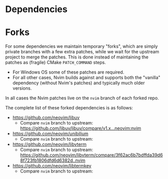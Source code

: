 Dependencies
============

Forks
=====

For some dependencies we maintain temporary "forks", which are simply private branches with a few extra patches, while we wait for the upstream project to merge the patches. This is done instead of maintaining the patches as (fragile) CMake `PATCH_COMMAND` steps.

* For Windows OS some of these patches are required. 
* For all other cases, Nvim builds against and supports both the "vanilla" dependency (without Nvim's patches) and typically much older versions.

In all cases the Nvim patches live on the `nvim` branch of each forked repo. 

The complete list of these forked dependencies is as follows:

* https://github.com/neovim/libuv
	* Compare `nvim` branch to upstream: https://github.com/libuv/libuv/compare/v1.x...neovim:nvim
* https://github.com/neovim/unibilium
	* Compare `nvim` branch to upstream: 
* https://github.com/neovim/libvterm
	* Compare `nvim` branch to upstream: https://github.com/neovim/libvterm/compare/3f62ac6b7bdffda39d68f723fb1806dfd6d6382d..nvim
* https://github.com/neovim/libtermkey
	* Compare `nvim` branch to upstream: 
